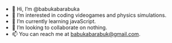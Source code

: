 - 👋 Hi, I’m @babukabarabuka
- 👀 I’m interested in coding videogames and physics simulations.
- 🌱 I’m currently learning javaScript.
- 💞️ I’m looking to collaborate on nothing.
- 📫 You can reach me at babukabarabuk@gmail.com.

<!---
babukabarabuka/babukabarabuka is a ✨ special ✨ repository because its `README.md` (this file) appears on your GitHub profile.
You can click the Preview link to take a look at your changes.
--->
